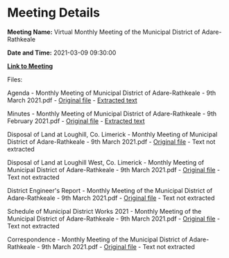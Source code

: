 # Meeting Details

**Meeting Name:** Virtual Monthly Meeting of the Municipal District of Adare-Rathkeale

**Date and Time:** 2021-03-09 09:30:00

**[Link to Meeting](https://www.limerick.ie/council/whats-on/monthly-meeting-municipal-district-adare-rathkeale-66)**

Files: 

Agenda - Monthly Meeting of Municipal District of Adare-Rathkeale - 9th March 2021.pdf - [Original file](https://www.limerick.ie/sites/default/files/media/documents/2021-03/00-agenda-9th-march-2021.pdf) - [Extracted text](./Agenda%20-%C2%A0Monthly%20Meeting%20of%20Municipal%20District%20of%20Adare-Rathkeale%20-%209th%20March%202021.md)

Minutes - Monthly Meeting of Municipal District of Adare-Rathkeale - 9th February 2021.pdf - [Original file](https://www.limerick.ie/sites/default/files/media/documents/2021-03/01-minutes-of-monthly-meeting-9th-february-2021.pdf) - [Extracted text](./Minutes%20-%C2%A0Monthly%20Meeting%20of%20Municipal%20District%20of%20Adare-Rathkeale%20-%209th%20February%202021.md)

Disposal of Land at Loughill, Co. Limerick - Monthly Meeting of Municipal District of Adare-Rathkeale - 9th March 2021.pdf - [Original file](https://www.limerick.ie/sites/default/files/media/documents/2021-03/02-a-disposal-of-land-at-loughill-co.-limerick.pdf) - Text not extracted

Disposal of Land at Loughill West, Co. Limerick - Monthly Meeting of Municipal District of Adare-Rathkeale - 9th March 2021.pdf - [Original file](https://www.limerick.ie/sites/default/files/media/documents/2021-03/02-b-disposal-of-land-at-loughill-west-co.-limerick.pdf) - Text not extracted

District Engineer's Report - Monthly Meeting of the Municipal District of Adare-Rathkeale - 9th March 2021.pdf - [Original file](https://www.limerick.ie/sites/default/files/media/documents/2021-03/05-district-engineers-report-9th-march-2021.pdf) - Text not extracted

Schedule of Municipal District Works 2021 - Monthly Meeting of the Municipal District of Adare-Rathkeale - 9th March 2021.pdf - [Original file](https://www.limerick.ie/sites/default/files/media/documents/2021-03/06-schedule-of-municipal-district-works-2021.pdf) - Text not extracted

Correspondence - Monthly Meeting of the Municipal District of Adare-Rathkeale - 9th March 2021.pdf - [Original file](https://www.limerick.ie/sites/default/files/media/documents/2021-03/10-correspondence.pdf) - Text not extracted

